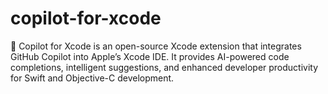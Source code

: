# copilot-for-xcode
🚀 Copilot for Xcode is an open-source Xcode extension that integrates GitHub Copilot into Apple’s Xcode IDE. It provides AI-powered code completions, intelligent suggestions, and enhanced developer productivity for Swift and Objective-C development.
